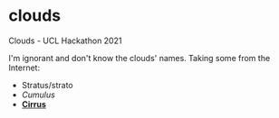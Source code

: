 # clouds
Clouds - UCL Hackathon 2021

I'm ignorant and don't know the clouds' names. Taking some from the Internet:
- Stratus/strato
- *Cumulus*
- [**Cirrus**](cirrus.md)
